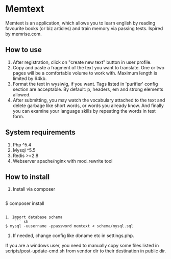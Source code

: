 Memtext
=======

Memtext is an application, which allows you to learn english by reading
favourite books (or biz articles) and train memory via passing tests.
Ispired by memrise.com.

How to use
----------
1. After registration, click on "create new text" button in user profile.
1. Copy and paste a fragment of the text you want to translate. One or two pages
will be a comfortable volume to work with. Maximum length is limited by 64kb.
1. Format the text in wysiwig, if you want. Tags listed in 'purifier' config section
are acceptable. By default: p, headers, em and strong elements allowed.
1. After submitting, you may watch the vocabulary attached to the text and delete
garbage like short words, or words you already know. And finally you can examine
your language skills by repeating the words in test form.

System requirements
-------------------
1. Php ^5.4
1. Mysql ^5.5
1. Redis >=2.8
1. Webserver apache/nginx with mod_rewrite tool

How to install
--------------
1. Install via composer
    ``` sh
$ composer install
```

1. Import database schema
    ``` sh
$ mysql -uusername -ppassword memtext < schema/mysql.sql
```

1. If needed, change config like dbname etc in settings.php.

If you are a windows user, you need to manually copy some files listed in
scripts/post-update-cmd.sh from vendor dir to their destination in public dir.

